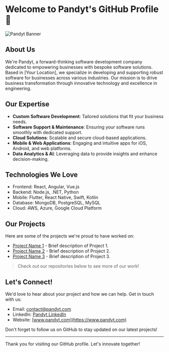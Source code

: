 # Welcome to Pandyt's GitHub Profile 👋

![Pandyt Banner](https://yourbannerurl.com/banner.jpg)

## About Us

We're Pandyt, a forward-thinking software development company dedicated to empowering businesses with bespoke software solutions. Based in [Your Location], we specialize in developing and supporting robust software for businesses across various industries. Our mission is to drive business transformation through innovative technology and excellence in engineering.

## Our Expertise

- **Custom Software Development**: Tailored solutions that fit your business needs.
- **Software Support & Maintenance**: Ensuring your software runs smoothly with dedicated support.
- **Cloud Solutions**: Scalable and secure cloud-based applications.
- **Mobile & Web Applications**: Engaging and intuitive apps for iOS, Android, and web platforms.
- **Data Analytics & AI**: Leveraging data to provide insights and enhance decision-making.

## Technologies We Love

- Frontend: React, Angular, Vue.js
- Backend: Node.js, .NET, Python
- Mobile: Flutter, React Native, Swift, Kotlin
- Database: MongoDB, PostgreSQL, MySQL
- Cloud: AWS, Azure, Google Cloud Platform

## Our Projects

Here are some of the projects we're proud to have worked on:

- [Project Name 1](https://github.com/yourprojectlink1) - Brief description of Project 1.
- [Project Name 2](https://github.com/yourprojectlink2) - Brief description of Project 2.
- [Project Name 3](https://github.com/yourprojectlink3) - Brief description of Project 3.

> Check out our repositories below to see more of our work!

## Let's Connect!

We'd love to hear about your project and how we can help. Get in touch with us:

- Email: contact@pandyt.com
- LinkedIn: [Pandyt LinkedIn](https://www.linkedin.com/company/pandyt)
- Website: [www.pandyt.com](https://www.pandyt.com)

Don't forget to follow us on GitHub to stay updated on our latest projects!

---

Thank you for visiting our GitHub profile. Let's innovate together!

